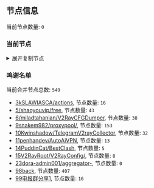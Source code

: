 
## 节点信息
当前节点数量: `0`
### 当前节点
<details>
  <summary>展开复制节点</summary>

    

</details>

### 鸣谢名单
当前合并节点总数: `549`
- [3kSLAWIASCA/actions](https://github.com/kSLAWIASCA/actions), 节点数量: `16`
- [5/shaoyouvip/free](https://github.com/shaoyouvip/free), 节点数量: `43`
- [6/miladtahanian/V2RayCFGDumper](https://github.com/miladtahanian/V2RayCFGDumper), 节点数量: `38`
- [9snakem982/proxypool/](https://github.com/snakem982/proxypool/), 节点数量: `153`
- [10Kwinshadow/TelegramV2rayCollector](https://github.com/Kwinshadow/TelegramV2rayCollector), 节点数量: `32`
- [11penhandev/AutoAiVPN](https://github.com/penhandev/AutoAiVPN), 节点数量: `13`
- [14PuddinCat/BestClash](https://github.com/PuddinCat/BestClash), 节点数量: `5`
- [15V2RayRoot/V2RayConfig/](https://github.com/V2RayRoot/V2RayConfig/), 节点数量: `8`
- [23dora-admin001/aggregator-](https://github.com/dora-admin001/aggregator-), 节点数量: `0`
- [98back](https://github.com/firefoxmmx2/v2rayshare_subcription), 节点数量: `407`
- [99电报群分享1](https://github.com/cdddbc/getAirport), 节点数量: `16`



